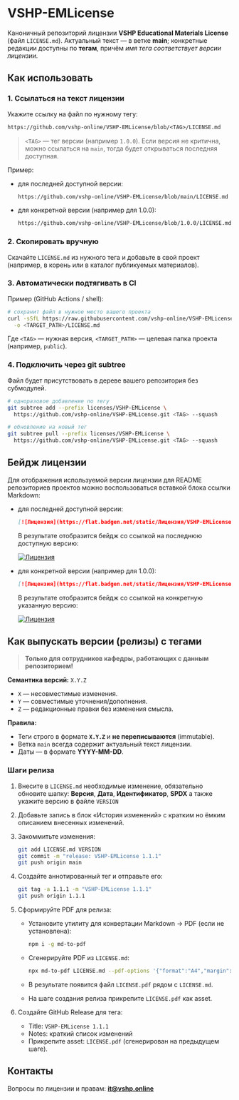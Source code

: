 # VSHP-EMLicense

Каноничный репозиторий лицензии **VSHP Educational Materials License** (файл `LICENSE.md`).
Актуальный текст — в ветке **main**; конкретные редакции доступны по **тегам**, причём *имя тега соответствует версии лицензии*.

## Как использовать

### 1. Ссылаться на текст лицензии

Укажите ссылку на файл по нужному тегу:

```txt
https://github.com/vshp-online/VSHP-EMLicense/blob/<TAG>/LICENSE.md
```

> `<TAG>` — тег версии (например `1.0.0`). Если версия не критична, можно ссылаться на `main`, тогда будет открываться последняя доступная.

Пример:

- для последней доступной версии:

  ```txt
  https://github.com/vshp-online/VSHP-EMLicense/blob/main/LICENSE.md
  ```

- для конкретной версии (например для 1.0.0):

  ```txt
  https://github.com/vshp-online/VSHP-EMLicense/blob/1.0.0/LICENSE.md
  ```


### 2. Скопировать вручную

Скачайте `LICENSE.md` из нужного тега и добавьте в свой проект (например, в корень или в каталог публикуемых материалов).

### 3. Автоматически подтягивать в CI

Пример (GitHub Actions / shell):

```bash
# сохранит файл в нужное место вашего проекта
curl -sSfL https://raw.githubusercontent.com/vshp-online/VSHP-EMLicense/<TAG>/LICENSE.md \
  -o <TARGET_PATH>/LICENSE.md
```

Где `<TAG>` — нужная версия, `<TARGET_PATH>` — целевая папка проекта (например, `public`).

### 4. Подключить через git subtree

Файл будет присутствовать в дереве вашего репозитория без субмодулей.

```bash
# одноразовое добавление по тегу
git subtree add --prefix licenses/VSHP-EMLicense \
  https://github.com/vshp-online/VSHP-EMLicense.git <TAG> --squash

# обновление на новый тег
git subtree pull --prefix licenses/VSHP-EMLicense \
  https://github.com/vshp-online/VSHP-EMLicense.git <TAG> --squash
```

## Бейдж лицензии

Для отображения используемой версии лицензии для README репозиториев проектов можно воспользоваться вставкой блока ссылки Markdown:

- для последней доступной версии:

  ```md
  [![Лицензия](https://flat.badgen.net/static/Лицензия/VSHP-EMLicense/781F18)](https://github.com/vshp-online/VSHP-EMLicense/blob/main/LICENSE.md)
  ```

  В результате отобразится бейдж со ссылкой на последнюю доступную версию:

  [![Лицензия](https://flat.badgen.net/static/Лицензия/VSHP-EMLicense/781F18)](https://github.com/vshp-online/VSHP-EMLicense/blob/main/LICENSE.md)

- для конкретной версии (например для 1.0.0):

  ```md
  [![Лицензия](https://flat.badgen.net/static/Лицензия/VSHP-EMLicense-1.0.0/781F18)](https://github.com/vshp-online/VSHP-EMLicense/blob/1.0.0/LICENSE.md)
  ```

  В результате отобразится бейдж со ссылкой на конкретную указанную версию:

  [![Лицензия](https://flat.badgen.net/static/Лицензия/VSHP-EMLicense-1.0.0/781F18)](https://github.com/vshp-online/VSHP-EMLicense/blob/1.0.0/LICENSE.md)

## Как выпускать версии (релизы) с тегами

> **Только для сотрудников кафедры, работающих с данным репозиторием!**

**Семантика версий:** `X.Y.Z`

- `X` — несовместимые изменения.
- `Y` — совместимые уточнения/дополнения.
- `Z` — редакционные правки без изменения смысла.

**Правила:**

- Теги строго в формате **`X.Y.Z`** и **не переписываются** (immutable).
- Ветка `main` всегда содержит актуальный текст лицензии.
- Даты — в формате **YYYY-MM-DD**.

### Шаги релиза

1. Внесите в `LICENSE.md` необходимые изменение, обязательно обновите шапку: **Версия**, **Дата**, **Идентификатор**, **SPDX** а также укажите версию в файле `VERSION`
2. Добавьте запись в блок «История изменений» с кратким но ёмким описанием внесенных изменений.
3. Закоммитьте изменения:

   ```bash
   git add LICENSE.md VERSION
   git commit -m "release: VSHP-EMLicense 1.1.1"
   git push origin main
   ```

4. Создайте аннотированный тег и отправьте его:

   ```bash
   git tag -a 1.1.1 -m "VSHP-EMLicense 1.1.1"
   git push origin 1.1.1
   ```

5. Сформируйте PDF для релиза:

   - Установите утилиту для конвертации Markdown → PDF (если не установлена):

     ```bash
     npm i -g md-to-pdf
     ```

   - Сгенерируйте PDF из `LICENSE.md`:

     ```bash
     npx md-to-pdf LICENSE.md --pdf-options '{"format":"A4","margin":"16mm"}'
     ```

   - В результате появится файл `LICENSE.pdf` рядом с `LICENSE.md`.
   - На шаге создания релиза прикрепите `LICENSE.pdf` как asset.

6. Создайте GitHub Release для тега:

   - Title: `VSHP-EMLicense 1.1.1`
   - Notes: краткий список изменений
   - Прикрепите asset: `LICENSE.pdf` (сгенерирован на предыдущем шаге).

## Контакты

Вопросы по лицензии и правам: **[it@vshp.online](mailto:it@vshp.online)**
